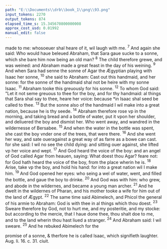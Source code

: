 ```yaml
---
path: "E:\\Documents\\drb\\book_1\\png\\93.png"
input_tokens: 2270
output_tokens: 874
elapsed_time_s: 15.345670800000008
approx_cost_usd: 0.01992
manual_edit: false
---
```

made to me: whosoeuer shal heare of it, wil laugh with me. <sup>7</sup> And again she said: Who would haue beleued Abraham, that Sara gaue sucke to a sonne, which she bare him now being an old man? <sup>8</sup> The child therefore grewe, and was weined: and Abraham made a great feast in the day of his weining. <sup>9</sup> And when Sara had senne the sonne of Agar the Ægyptian playing with Isaac her sonne, <sup>10</sup> she said to Abraham: Cast out this handmaid, and her sonne: for the sonne of the handmaid shal not be heire with my sonne Isaac. <sup>11</sup> Abraham tooke this greuously for his sonne. <sup>12</sup> To whom God said: "Let it not seme greuous to thee for the boy, and for thy handmaid: al things that Sara shal say to thee, heare her voice: because *in Isaac shal seed be called to thee. <sup>13</sup> But the sonne also of the handmaid I wil make into a great nation, because he is thy seede. <sup>14</sup> Abraham therefore rose vp in the morning, and taking bread and a bottle of water, put it vpon her shoulder, and deliuered the boy and dismist her. Who went away, and wandred in the wildernesse of Bersabee. <sup>15</sup> And when the water in the bottle was spent, she cast the boy vnder one of the trees, that were there. <sup>16</sup> And she went her way, and sate oueragainst a great way of as farre as a bowe can cast. for she said: I wil no see the child dying: and sitting ouer against, she lifted vp her voice and wept. <sup>17</sup> And God heard the voice of the boy: and an angel of God called Agar from heauen, saying: What doest thou Agar? feare not: for God hath heard the voice of the boy, from the place wherin he is. <sup>18</sup> Arise, take vp the boy, and hold his hand: for into a great nation wil I make him. <sup>19</sup> And God opened her eyes: who seing a wel of water, went, and filled the bottle, and gaue the boy to drinke. <sup>20</sup> And God was with him: who grew, and abode in the wildernes, and became a young man archer. <sup>21</sup> And he dwelt in the wildernes of Pharan, and his mother tooke a wife for him out of the land of Ægypt. <sup>22</sup> The same time said Abimelech, and Phicol the general of his armie to Abraham: God is with thee in al things which thou doest. <sup>23</sup> Sweare therefore by God, not to hurt me, and my posteritie, and my stocke: but according to the mercie, that I haue done thee, thou shalt doe to me, and to the land wherin thou hast liued a stranger. <sup>24</sup> And Abraham said: I wil sweare. <sup>25</sup> And he rebuked Abimelech for the

<aside>promise of a sonne, & therfore he is called Isaac, which signifieth laughter.</aside>

<aside>Aug. li. 16. c. 31. ciuit.</aside>

[^1]: Rom. 9. Heb. 11.

[^2]: See chap. 17, v. 21.